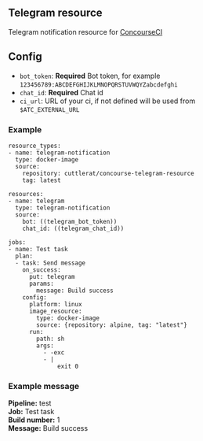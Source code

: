 ## Telegram resource
Telegram notification resource for [ConcourseCI](https://github.com/concourse/concourse)

## Config
* `bot_token`: **Required** Bot token, for example `123456789:ABCDEFGHIJKLMNOPQRSTUVWQYZabcdefghi`
* `chat_id`: **Required** Chat id
* `ci_url`: URL of your ci, if not defined will be used from `$ATC_EXTERNAL_URL`

### Example
```
resource_types:
- name: telegram-notification
  type: docker-image
  source:
    repository: cuttlerat/concourse-telegram-resource
    tag: latest

resources:
- name: telegram
  type: telegram-notification
  source:
    bot: ((telegram_bot_token))
    chat_id: ((telegram_chat_id))

jobs:
- name: Test task
  plan:
  - task: Send message
    on_success:
      put: telegram
      params:
        message: Build success
    config:
      platform: linux
      image_resource:
        type: docker-image
        source: {repository: alpine, tag: "latest"}
      run:
        path: sh
        args:
          - -exc
          - |
              exit 0
```
### Example message
**Pipeline:** test  
**Job:** Test task  
**Build number:** 1  
**Message:** Build success  
